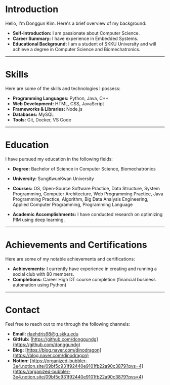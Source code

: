 # Introduction

Hello, I'm Donggun Kim. Here's a brief overview of my background:

- **Self-Introduction:** I am passionate about Computer Science.
- **Career Summary:** I have experience in Embedded Systems.
- **Educational Background:** I am a student of SKKU University and will achieve a degree in Computer Science and Biomechatronics.
  
---

# Skills

Here are some of the skills and technologies I possess:

- **Programming Languages:** Python, Java, C++
- **Web Development:** HTML, CSS, JavaScript
- **Frameworks & Libraries:** Node.js
- **Databases:** MySQL
- **Tools:** Git, Docker, VS Code

---

# Education

I have pursued my education in the following fields:

- **Degree:** Bachelor of Science in Computer Science, Biomechatronics
- **University:** SungKwunKwan University
- **Courses:** OS, Open-Source Software Practice, Data Structure, System Programming, Computer Architecture, Web Programming Practice, Java Programming Practice, Algorithm, Big Data Analysis Engineering, Applied Computer Programming, Programming Language
  
- **Academic Accomplishments:** I have conducted research on optimizing PIM using deep learning.

---

# Achievements and Certifications

Here are some of my notable achievements and certifications:

- **Achievements:** I currently have experience in creating and running a social club with 80 members.
- **Completions:** Career High DT course completion (financial business automation using Python)

---

# Contact

Feel free to reach out to me through the following channels:

- **Email:** [rlaehdrjs98@g.skku.edu](mailto:rlaehdrjs98@g.skku.edu)
- **GitHub:** [https://github.com/donggundg](https://github.com/donggundg)
- **Blog:** [https://blog.naver.com/dinodragon](https://blog.naver.com/dinodragon)
- **Notion:** [https://organized-bubbler-3e4.notion.site/09bf5c931f92440e9101fb22a90c3879?pvs=4](https://organized-bubbler-3e4.notion.site/09bf5c931f92440e9101fb22a90c3879?pvs=4)
